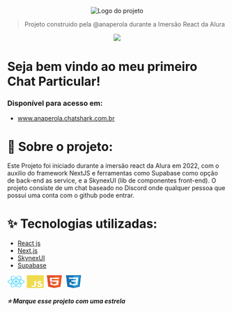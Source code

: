 <p align="center">
  <img alt="Logo do projeto" width="150px" src="https://www.alura.com.br/assets/img/imersoes/react/imersao-react-logo.1594044142.svg" />
</p>

> Projeto construido pela @anaperola durante a Imersão React da Alura

<p align="center">
  <img src="https://github.com/AnaPerola/Matrix-Chat/blob/development/src/public/chat_sharks.gif"/>
</p>

# Seja bem vindo ao meu primeiro Chat Particular!

### Disponível para acesso em:
- www.anaperola.chatshark.com.br

# 💬 Sobre o projeto:

Este Projeto foi iniciado durante a imersão react da Alura em 2022, com o auxilio do framework NextJS e ferramentas como Supabase como opção de back-end as service, 
e a SkynexUI (lib de componentes front-end). O projeto consiste de um chat baseado no Discord onde qualquer pessoa que possui uma conta com o github pode entrar.

# ✨ Tecnologias utilizadas:

- [React js](https://pt-br.reactjs.org/)
- [Next.js](https://nextjs.org/)
- [SkynexUI](https://skynexui.dev/)
- [Supabase](https://github.com/supabase/supabase)

<div>
 <img align="center" alt="Ana-React" height="30" width="40" src="https://raw.githubusercontent.com/devicons/devicon/master/icons/react/react-original.svg">
 <img align="center" alt="Ana-Js" height="30" width="40" src="https://raw.githubusercontent.com/devicons/devicon/master/icons/javascript/javascript-plain.svg">
 <img align="center" alt="Ana-HTML" height="30" width="40" src="https://raw.githubusercontent.com/devicons/devicon/master/icons/html5/html5-original.svg">
 <img align="center" alt="Ana-CSS" height="30" width="40" src="https://raw.githubusercontent.com/devicons/devicon/master/icons/css3/css3-original.svg">
</div>

##### ⭐ Marque esse projeto com uma estrela
